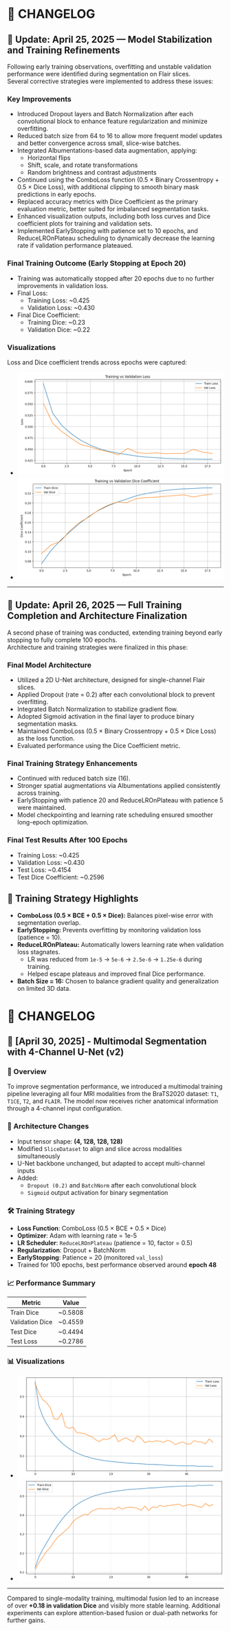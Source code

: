 # 📝 CHANGELOG

## 📅 Update: April 25, 2025 — Model Stabilization and Training Refinements

Following early training observations, overfitting and unstable validation performance were identified during segmentation on Flair slices.  
Several corrective strategies were implemented to address these issues:

### Key Improvements

- Introduced Dropout layers and Batch Normalization after each convolutional block to enhance feature regularization and minimize overfitting.
- Reduced batch size from 64 to 16 to allow more frequent model updates and better convergence across small, slice-wise batches.
- Integrated Albumentations-based data augmentation, applying:
  - Horizontal flips
  - Shift, scale, and rotate transformations
  - Random brightness and contrast adjustments
- Continued using the ComboLoss function (0.5 × Binary Crossentropy + 0.5 × Dice Loss), with additional clipping to smooth binary mask predictions in early epochs.
- Replaced accuracy metrics with Dice Coefficient as the primary evaluation metric, better suited for imbalanced segmentation tasks.
- Enhanced visualization outputs, including both loss curves and Dice coefficient plots for training and validation sets.
- Implemented EarlyStopping with patience set to 10 epochs, and ReduceLROnPlateau scheduling to dynamically decrease the learning rate if validation performance plateaued.

### Final Training Outcome (Early Stopping at Epoch 20)

- Training was automatically stopped after 20 epochs due to no further improvements in validation loss.
- Final Loss:
  - Training Loss: ~0.425
  - Validation Loss: ~0.430
- Final Dice Coefficient:
  - Training Dice: ~0.23
  - Validation Dice: ~0.22

### Visualizations

Loss and Dice coefficient trends across epochs were captured:

- ![Loss Plot](segmentation_results/loss_plot.png)
- ![Dice Plot](segmentation_results/dice_plot.png)

---

## 📅 Update: April 26, 2025 — Full Training Completion and Architecture Finalization

A second phase of training was conducted, extending training beyond early stopping to fully complete 100 epochs.  
Architecture and training strategies were finalized in this phase:

### Final Model Architecture

- Utilized a 2D U-Net architecture, designed for single-channel Flair slices.
- Applied Dropout (rate = 0.2) after each convolutional block to prevent overfitting.
- Integrated Batch Normalization to stabilize gradient flow.
- Adopted Sigmoid activation in the final layer to produce binary segmentation masks.
- Maintained ComboLoss (0.5 × Binary Crossentropy + 0.5 × Dice Loss) as the loss function.
- Evaluated performance using the Dice Coefficient metric.

### Final Training Strategy Enhancements

- Continued with reduced batch size (16).
- Stronger spatial augmentations via Albumentations applied consistently across training.
- EarlyStopping with patience 20 and ReduceLROnPlateau with patience 5 were maintained.
- Model checkpointing and learning rate scheduling ensured smoother long-epoch optimization.

### Final Test Results After 100 Epochs

- Training Loss: ~0.425
- Validation Loss: ~0.430
- Test Loss: ~0.4154
- Test Dice Coefficient: ~0.2596

## 🧠 Training Strategy Highlights

- **ComboLoss (0.5 × BCE + 0.5 × Dice):** Balances pixel-wise error with segmentation overlap.
- **EarlyStopping:** Prevents overfitting by monitoring validation loss (patience = 10).
- **ReduceLROnPlateau:** Automatically lowers learning rate when validation loss stagnates.  
  - LR was reduced from `1e-5` → `5e-6` → `2.5e-6` → `1.25e-6` during training.
  - Helped escape plateaus and improved final Dice performance.
- **Batch Size = 16:** Chosen to balance gradient quality and generalization on limited 3D data.

# 📝 CHANGELOG

## 📅 [April 30, 2025] - Multimodal Segmentation with 4-Channel U-Net (v2)

### 🔄 Overview

To improve segmentation performance, we introduced a multimodal training pipeline leveraging all four MRI modalities from the BraTS2020 dataset: `T1`, `T1CE`, `T2`, and `FLAIR`. The model now receives richer anatomical information through a 4-channel input configuration.

### 🔧 Architecture Changes

- Input tensor shape: **(4, 128, 128, 128)**
- Modified `SliceDataset` to align and slice across modalities simultaneously
- U-Net backbone unchanged, but adapted to accept multi-channel inputs
- Added:
  - `Dropout (0.2)` and `BatchNorm` after each convolutional block
  - `Sigmoid` output activation for binary segmentation

### 🛠️ Training Strategy

- **Loss Function**: ComboLoss (0.5 × BCE + 0.5 × Dice)
- **Optimizer**: Adam with learning rate = 1e-5
- **LR Scheduler**: `ReduceLROnPlateau` (patience = 10, factor = 0.5)
- **Regularization**: Dropout + BatchNorm
- **EarlyStopping**: Patience = 20 (monitored `val_loss`)
- Trained for 100 epochs, best performance observed around **epoch 48**

### 📈 Performance Summary

| Metric               | Value    |
|----------------------|----------|
| Train Dice           | ~0.5808  |
| Validation Dice      | ~0.4559  |
| Test Dice            | ~0.4494  |
| Test Loss            | ~0.2786  |

### 📊 Visualizations

- ![Loss Curve](segmentation_results/loss_plot_multimodal.png)
- ![Dice Curve](segmentation_results/dice_plot_multimodal.png)

---

Compared to single-modality training, multimodal fusion led to an increase of over **+0.18 in validation Dice** and visibly more stable learning. Additional experiments can explore attention-based fusion or dual-path networks for further gains.

